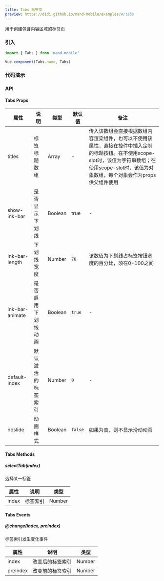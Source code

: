 ```yaml
---
title: Tabs 标签页
preview: https://didi.github.io/mand-mobile/examples/#/tabs
---
```


用于创建包含内容区域的标签页

### 引入

```javascript
import { Tabs } from 'mand-mobile'

Vue.component(Tabs.name, Tabs)
```

### 代码演示
<!-- DEMO -->

### API

#### Tabs Props
|属性 | 说明 | 类型 | 默认值 | 备注|
|----|-----|------|------|------|
|titles|标签标题数组|Array|-|传入该数组会直接根据数组内容渲染组件，也可以不使用该属性，直接在控件中插入定制的标题按钮。在不使用scope-slot时，该值为字符串数组；在使用scope-slot时，该值为对象数组，每个对象会作为props供父组件使用|
|show-ink-bar|是否显示下划线|Boolean|true|-|
|ink-bar-length|下划线宽度|Number|`70`|该数值为下划线占标签按钮宽度的百分比，须在0-100之间|
|ink-bar-animate|是否启用下划线动画|Boolean|`true`|-|
|default-index|默认激活的标签索引|Number|`0`|-|
|noslide|动画样式|Boolean|`false`|如果为真，则不显示滑动动画|

#### Tabs Methods

##### selectTab(index)
选择某一标签

|属性 | 说明 | 类型 |
|----|-----|------|
|index|标签索引|Number|

#### Tabs Events

##### @change(index, preIndex)
标签索引发生变化事件

|属性 | 说明 | 类型|
|----|-----|------|
|index|改变后的标签索引|Number|
|preIndex|改变前的标签索引|Number|
